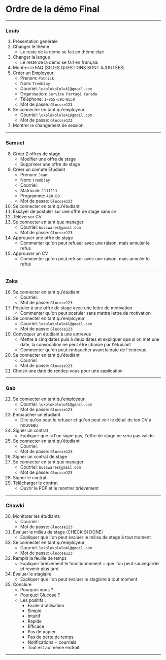 # Ordre de la démo Final

---
### Louis
1. Présentation générale
2. Changer le thème
    - Le reste de la démo se fait en thème clair
3. Changer la langue
    - Le reste de la démo se fait en français
4. Montrer la FAQ (SI DES QUESTIONS SONT AJOUTÉES)
5. Créer un Employeur
   - Prenom: `Patrick`
   - Nom: `Tremblay`
   - Courriel: `lokolokololo41@gmail.com`
   - Organisation: `Service Partagé Canada`
   - Téléphone: `1-855-591-0550`
   - Mot de passe: `Glucose123`
6. Se connecter en tant qu'employeur
   - Courriel: `lokolokololo41@gmail.com`
   - Mot de passe: `Glucose123`
7. Montrer le changement de session 
---
### Samuel
8. Créer 2 offres de stage
	- Modifier une offre de stage
	- Supprimer une offre de stage
9. Créer un compte Étudiant
    - Prenom: `Jean`
    - Nom: `Tremblay`
    - Courriel:
    - Matricule: `1111111`
    - Programme: `420.B0`
    - Mot de passe: `Glucose123`
10. Se connecter en tant qu'étudiant
11. Essayer de postuler sur une offre de stage sans cv
12. Téléverser CV
13. Se connecter en tant que manager
    - Courriel: `buzzwares@gmail.com`
    - Mot de passe: `Glucose123`
14. Approuver une offre de stage 
	- Commenter qu'on peut refuser avec une raison, mais annuler le refus
15. Approuver un CV
	- Commenter qu'on peut refuser avec une raison, mais annuler le refus
---
### Zaka
16. Se connecter en tant qu'étudiant
    - Courriel:
    - Mot de passe: `Glucose123`
17. Postuler à une offre de stage avec une lettre de motivation
	* Commenter qu'on peut postuler sans mettre lettre de motivation
18. Se connecter en tant qu'employeur
    - Courriel: `lokolokololo41@gmail.com`
    - Mot de passe: `Glucose123`
19. Convoquer un étudiant à une entrevue
    - Mettre à cinq dates puis à deux dates et expliquer que si on met une date, la convocation ne peut être choisie par l'étudiant
    * Commenter qu'on peut embaucher avant la date de l'entrevue 
20. Se connecter en tant qu'étudiant
    - Courriel:
    - Mot de passe: `Glucose123`
21. Choisir une date de rendez-vous pour une application
---
### Gab
22. Se connecter en tant qu'employeur
    - Courriel: `lokolokololo41@gmail.com`
    - Mot de passe: `Glucose123`
23. Embaucher un étudiant
    - Dire qu'on peut le refuser et qu'on peut voir le détail de ton CV à nouveau
24. Signer un contrat
    - Expliquer que si l'on signe pas, l'offre de stage ne sera pas valide.
25. Se connecter en tant qu'étudiant
    - Courriel:
    - Mot de passe: `Glucose123`
26. Signer un contrat de stage
13. Se connecter en tant que manager
    - Courriel: `buzzwares@gmail.com`
    - Mot de passe: `Glucose123`
28. Signer le contrat
29. Télécharger le contrat
    - Ouvrir le PDF et le montrer brièvement
---
### Chawki
30. Monitorer les étudiants
    - Courriel :
    - Mot de passe: `Glucose123`
31. Évaluer le milieu de stage (CHECK SI DONE)
    - Expliquer que l'on peut évaluer le milieu de stage à tout moment
32. Se connecter en tant qu'employeur
    - Courriel: `lokolokololo41@gmail.com`
    - Mot de passe: `Glucose123`
33. Remplir la feuille de temps
    - Expliquer brièvement le fonctionnement + que l'on peut sauvegarder et revenir plus tard
34. Évaluer le stagiaire
    - Expliquer que l'on peut évaluer le stagiaire à tout moment
35. Conclure
    - Pourquoi nous ?
    - Pourquoi Glucose ?
    - Les positifs :
      - Facile d'utilisation
      - Simple
      - Intuitif
      - Rapide
      - Efficace
      - Pas de papier
      - Pas de perte de temps
      - Notifications + courriels
      - Tout est au même endroit
---